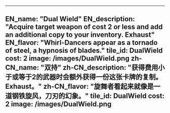 ---

EN_name: "Dual Wield"
EN_description: "Acquire target weapon of cost 2 or less and add an additional copy to your inventory. Exhaust"
EN_flavor: "Whirl-Dancers appear as a tornado of steel, a hypnosis of blades."
tile_id: DualWield
cost: 2
image: /images/DualWield.png
zh-CN_name: "双持"
zh-CN_description: "获得费用小于或等于2的武器时会额外获得一份这张卡牌的复制。Exhaust。"
zh-CN_flavor: "旋舞者看起来就像是一道钢铁旋风，刀刃的幻象。"
tile_id: DualWield
cost: 2
image: /images/DualWield.png
---